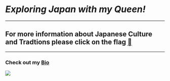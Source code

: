 # *Exploring Japan with my Queen!*
-------------------------
## For more information about Japanese Culture and Tradtions please click on the flag [&#58635;](https://www.worldatlas.com/articles/the-culture-of-japan.html) 
----------------------------
### Check out my [Bio](bio.md)
![](http://www.globalizationpartners.com/wp-content/uploads/2018/07/japan-1902834_640_507x275.jpg)
